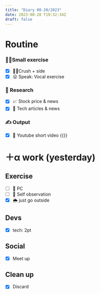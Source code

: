 ```yaml
---
title: "Diary 08-20/2023"  
date: 2023-08-20 T19:32:34Z
draft: false
---
```


# Routine

### 🧘‍♀️Small exercise

- [x]  🧎‍♀️Crush + side
- [x]  😮 Speak: Vocal exercise

### 👀 Research

- [x]  📈 Stock price & news
- [x]  👾 Tech articles & news

### ✍️ Output

- [x]  🎥 Youtube short video {{<youtube KPYwAwHCJvU>}}

# ＋α work (yesterday)

## Exercise

- [ ]  🧘 PC
- [ ]  🧘 Self observation
- [x]  🌦 just go outside

## Devs

- [x]  tech: 2pt

## Social

- [x]  Meet up

## Clean up

- [x]  Discard